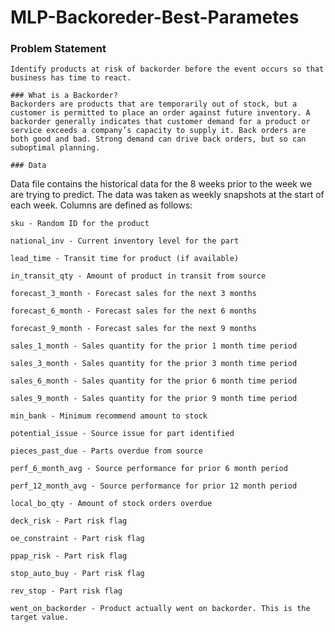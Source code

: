 # MLP-Backoreder-Best-Parametes

### Problem Statement

    Identify products at risk of backorder before the event occurs so that business has time to react.
    
    ### What is a Backorder?
    Backorders are products that are temporarily out of stock, but a customer is permitted to place an order against future inventory. A backorder generally indicates that customer demand for a product or service exceeds a company’s capacity to supply it. Back orders are both good and bad. Strong demand can drive back orders, but so can suboptimal planning.
    
    ### Data

Data file contains the historical data for the 8 weeks prior to the week we are trying to predict. The data was taken as weekly snapshots at the start of each week. Columns are defined as follows:

    sku - Random ID for the product

    national_inv - Current inventory level for the part

    lead_time - Transit time for product (if available)

    in_transit_qty - Amount of product in transit from source

    forecast_3_month - Forecast sales for the next 3 months

    forecast_6_month - Forecast sales for the next 6 months

    forecast_9_month - Forecast sales for the next 9 months

    sales_1_month - Sales quantity for the prior 1 month time period

    sales_3_month - Sales quantity for the prior 3 month time period

    sales_6_month - Sales quantity for the prior 6 month time period

    sales_9_month - Sales quantity for the prior 9 month time period

    min_bank - Minimum recommend amount to stock

    potential_issue - Source issue for part identified

    pieces_past_due - Parts overdue from source

    perf_6_month_avg - Source performance for prior 6 month period

    perf_12_month_avg - Source performance for prior 12 month period

    local_bo_qty - Amount of stock orders overdue

    deck_risk - Part risk flag

    oe_constraint - Part risk flag

    ppap_risk - Part risk flag

    stop_auto_buy - Part risk flag

    rev_stop - Part risk flag

    went_on_backorder - Product actually went on backorder. This is the target value.
